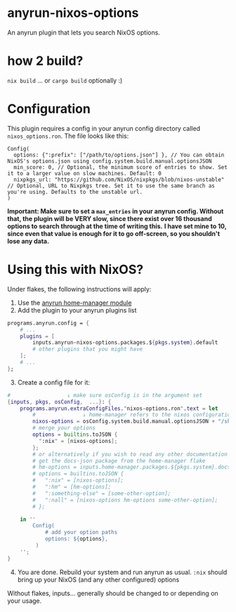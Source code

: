 # anyrun-nixos-options

An anyrun plugin that lets you search NixOS options.

# how 2 build?

`nix build`
... or `cargo build` optionally :)

# Configuration

This plugin requires a config in your anyrun config directory called `nixos_options.ron`.
The file looks like this:

```ron
Config(
  options: {":prefix": ["/path/to/options.json"] }, // You can obtain NixOS's options.json using config.system.build.manual.optionsJSON
  min_score: 0, // Optional, the minimum score of entries to show. Set it to a larger value on slow machines. Default: 0
  nixpkgs_url: "https://github.com/NixOS/nixpkgs/blob/nixos-unstable" // Optional, URL to Nixpkgs tree. Set it to use the same branch as you're using. Defaults to the unstable url.
)
```

**Important: Make sure to set a `max_entries` in your anyrun config. Without that, the plugin will be VERY slow, since there exist over 16 thousand options to search through at the time of writing this.**
**I have set mine to 10, since even that value is enough for it to go off-screen, so you shouldn't lose any data.**

# Using this with NixOS?

Under flakes, the following instructions will apply:

1. Use the [anyrun home-manager module](https://github.com/Kirottu/anyrun/blob/master/nix/hm-module.nix)
2. Add the plugin to your anyrun plugins list

```nix
programs.anyrun.config = {
    # ...
    plugins = [
        inputs.anyrun-nixos-options.packages.${pkgs.system}.default
        # other plugins that you might have
    ];
    # ...
};
```

3. Create a config file for it:

```nix
#                  ↓ make sure osConfig is in the argument set
{inputs, pkgs, osConfig,  ...}: {
    programs.anyrun.extraConfigFiles."nixos-options.ron".text = let
        #               ↓ home-manager refers to the nixos configuration as osConfig
        nixos-options = osConfig.system.build.manual.optionsJSON + "/share/doc/nixos/options.json";
        # merge your options
        options = builtins.toJSON {
          ":nix" = [nixos-options];
        };
        # or alternatively if you wish to read any other documentation options, such as home-manager
        # get the docs-json package from the home-manager flake
        # hm-options = inputs.home-manager.packages.${pkgs.system}.docs-json + "/share/doc/home-manager/options.json";
        # options = builtins.toJSON {
        #   ":nix" = [nixos-options];
        #   ":hm" = [hm-options];
        #   ":something-else" = [some-other-option];
        #   ":nall" = [nixos-options hm-options some-other-option];
        # };

    in ''
        Config(
            # add your option paths
            options: ${options},
         )
    '';
}

```

4. You are done. Rebuild your system and run anyrun as usual. `:nix` should bring up
   your NixOS (and any other configured) options

Without flakes, inputs... generally should be changed to <channel> or <source> depending on your usage.
